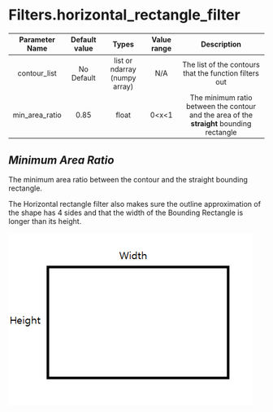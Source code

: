 # Filters.horizontal_rectangle_filter

| Parameter Name | Default value | Types | Value range | Description | 
| :---: |  :---: | :---: | :---: | :---: |
| contour_list | No Default | list or ndarray (numpy array)| N/A | The list of the contours that the function filters out |
| min_area_ratio | 0.85 | float | 0<x<1 | The minimum ratio between the contour and the area of the **straight** bounding rectangle |

## *Minimum Area Ratio*
The minimum area ratio between the contour and the straight bounding rectangle. 

The Horizontal rectangle filter also makes sure the outline approximation of the shape has 4 sides and that the width
of the Bounding Rectangle is longer than its height.

![](https://github.com/1937Elysium/Ovl-Python/blob/master/Pictures/Horizontal%20Rectangle.png)
